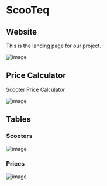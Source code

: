# ScooTeq

## Website

This is the landing page for our project.

![image](https://github.com/Nephilie/lf2-scooteq/assets/17929915/27c8b623-2c6a-482f-988a-3127f6cec491)

## Price Calculator 

Scooter Price Calculator

![image](https://github.com/Nephilie/lf2-scooteq/assets/17929915/34faed67-3faa-4305-b90c-4ed0bc45fb59)

## Tables

### Scooters
![image](https://github.com/Nephilie/lf2-scooteq/assets/17929915/b381a834-8ffd-4827-b3f5-a03386373e30)

### Prices
![image](https://github.com/Nephilie/lf2-scooteq/assets/17929915/30ab3186-5d1d-407e-b383-6e5b0459f4ed)





